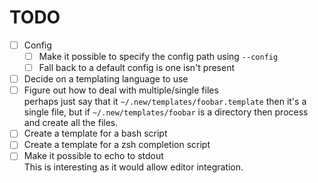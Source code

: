 # TODO

- [ ] Config
  - [ ] Make it possible to specify the config path using `--config`
  - [ ] Fall back to a default config is one isn't present
- [ ] Decide on a templating language to use
- [ ] Figure out how to deal with multiple/single files  
  perhaps just say that it `~/.new/templates/foobar.template` then it's a single
  file, but if `~/.new/templates/foobar` is a directory then process and create
  all the files.
- [ ] Create a template for a bash script
- [ ] Create a template for a zsh completion script
- [ ] Make it possible to echo to stdout  
  This is interesting as it would allow editor integration.
